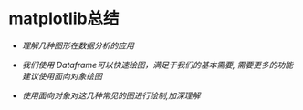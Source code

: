 # matplotlib总结

- *理解几种图形在数据分析的应用*

- *我们使用 Dataframe可以快速绘图，满足于我们的基本需要, 需要更多的功能建议使用面向对象绘图*

- *使用面向对象对这几种常见的图进行绘制,加深理解*


